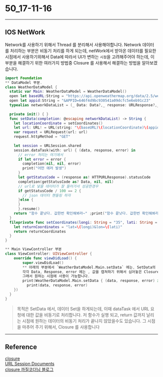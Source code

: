 # 50_17-11-16

---

## IOS NetWork 

Network를 사용하기 위해서 Thread 를 분리해서 사용해야합니다. Network 데이터를 처리하는 부분은 비동기 처리를 하게 되는데, netWork에서 받아온 데이터를 필요한 시점에서 사용하기위해서 Data에 따라서 UI가 변하는 `시점`을 고려해주어야 하는데, 이 부분을 해결하기 위한 여러가지 방법중 Closure 를 사용해서 해결하는 방법을 알아보겠습니다. 

```swift 
import Foundation
** DataModel 부분.
class WeatherDataModel {  
  static var Main: WeatherDataModel = WeatherDataModel()
  open let baseURL:String = "https://api.openweathermap.org/data/2.5/weather?"
  open let appid:String = "&APPID=646f4d9bc930541a09dcfc5e6eb91c23"
  typealias networkDataList = (_ Data: Data?,_ response: URLResponse?,_ error: Error?) -> Void
  
  private init() { }
  func setData(completion: @escaping networkDataList) -> String {
    let locationCoordinate = setCoordinates()
    let url: URL! = URL(string: "\(baseURL)\(locationCoordinate)\(appid)")
    var request = URLRequest(url: url)
    request.httpMethod = "GET"
    
    let session = URLSession.shared
    session.dataTask(with: url) { (data, response, error) in
      // error 처리는 여기에서
      if let error = error {    
        completion(nil, nil, error)
        print("어떤 에러 발생")
      }
      let getStatusCode = (response as! HTTPURLResponse).statusCode
      completion(getStatusCode as? Data, nil, nil)
      // url로 넣을 데이터가 잘 들어가서 성공한경우
      if getStatusCode / 100 == 2 {
        // json 데이터 핸들링 하자
      }else {
      }
      }.resume()
    return "함수 끝낫다. 값한번 확인해봐라~" ;print("함수 끝낫다. 값한번 확인해봐라~")
  }
  fileprivate func setCoordinates(longi: String = "35", lati: String = "139") -> String {
    let returnCoordinates = "lat=\(longi)&lon=\(lati)"
    return returnCoordinates
  }
}

** Main ViewController 부분
class ViewController: UIViewController {
    override func viewDidLoad() {
        super.viewDidLoad()
        ** 아래의 부분에서 `WeatherDataModel.Main.setData` 에는, SetData의 return 값이 담겨 있고, 
        각각 Data, Response, error 에는 , 값을 캡쳐하기 위해서 심어놓은 Closure 가 실행 된후, 캡쳐된 값들이 Data, Response, Error 에 각각 담겨서 넘어와있습니다.        
        그래서 원하는 시점에 사용이 가능합니다.
        print(WeatherDataModel.Main.setData { (data, response, error) in
          print(data, response, error) 
    })
  }
}
```

> 목적은 SetData 에서, 데이터 Set을 하게되는데, 이때 dataTask 에서 URL 요청에 대한 값을 비동기로 처리합니다. 저 함수가 실행 되고, return 값까지 날리는 시점에 원하는 데이터의 비동기 처리가 끝나지 않았을수도 있습니다. 그 시점을 마추어 주기 위해서, Closure 를 사용합니다
> 
> 


---

## Reference 

[closure](https://developer.apple.com/library/content/documentation/Swift/Conceptual/Swift_Programming_Language/Closures.html#//apple_ref/doc/uid/TP40014097-CH11-ID103) <br>
[URL Session Documents](https://developer.apple.com/library/content/documentation/Cocoa/Conceptual/URLLoadingSystem/URLLoadingSystem.html)<br>
[closure 까질코더님 블로그](http://kka7.tistory.com/9)